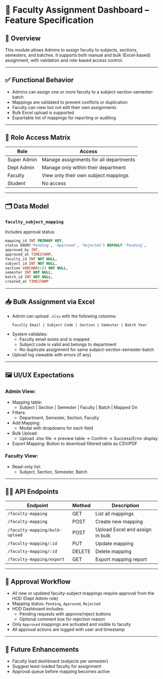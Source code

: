 
# 📘 Faculty Assignment Dashboard – Feature Specification

## 🧭 Overview
This module allows Admins to assign faculty to subjects, sections, semesters, and batches. It supports both manual and bulk (Excel-based) assignment, with validation and role-based access control.

---

## ✅ Functional Behavior
- Admins can assign one or more faculty to a subject-section-semester-batch
- Mappings are validated to prevent conflicts or duplication
- Faculty can view but not edit their own assignments
- Bulk Excel upload is supported
- Exportable list of mappings for reporting or auditing

---

## 🔐 Role Access Matrix
| Role         | Access                                       |
|--------------|----------------------------------------------|
| Super Admin  | Manage assignments for all departments       |
| Dept Admin   | Manage only within their department          |
| Faculty      | View only their own subject mappings         |
| Student      | No access                                    |

---

## 🗂️ Data Model

### `faculty_subject_mapping`
Includes approval status:
```sql
mapping_id INT PRIMARY KEY,
status ENUM('Pending', 'Approved', 'Rejected') DEFAULT 'Pending',
approved_by INT,
approved_at TIMESTAMP,
faculty_id INT NOT NULL,
subject_id INT NOT NULL,
section VARCHAR(10) NOT NULL,
semester INT NOT NULL,
batch_id INT NOT NULL,
created_at TIMESTAMP
```

---

## 📥 Bulk Assignment via Excel
- Admin can upload `.xlsx` with the following columns:
  ```text
  Faculty Email | Subject Code | Section | Semester | Batch Year
  ```
- System validates:
  - Faculty email exists and is mapped
  - Subject code is valid and belongs to department
  - No duplicate assignment for same subject-section-semester-batch
- Upload log viewable with errors (if any)

---

## 🖼️ UI/UX Expectations

### Admin View:
- Mapping table:
  - Subject | Section | Semester | Faculty | Batch | Mapped On
- Filters:
  - Department, Semester, Section, Faculty
- Add Mapping:
  - Modal with dropdowns for each field
- Bulk Upload:
  - Upload .xlsx file → preview table → Confirm → Success/Error display
- Export Mapping: Button to download filtered table as CSV/PDF

### Faculty View:
- Read-only list:
  - Subject, Section, Semester, Batch

---

## 🧑‍💻 API Endpoints
| Endpoint                         | Method | Description                             |
|----------------------------------|--------|-----------------------------------------|
| `/faculty-mapping`              | GET    | List all mappings                       |
| `/faculty-mapping`              | POST   | Create new mapping                      |
| `/faculty-mapping/bulk-upload`  | POST   | Upload Excel and assign in bulk         |
| `/faculty-mapping/:id`          | PUT    | Update mapping                          |
| `/faculty-mapping/:id`          | DELETE | Delete mapping                          |
| `/faculty-mapping/export`       | GET    | Export mapping report                   |

---

## 🔁 Approval Workflow
- All new or updated faculty-subject mappings require approval from the HOD (Dept Admin role)
- Mapping status: `Pending`, `Approved`, `Rejected`
- HOD Dashboard includes:
  - Pending requests with approve/reject buttons
  - Optional comment box for rejection reason
- Only `Approved` mappings are activated and visible to faculty
- All approval actions are logged with user and timestamp

---

## 🔮 Future Enhancements
- Faculty load dashboard (subjects per semester)
- Suggest least-loaded faculty for assignment
- Approval queue before mapping becomes active

